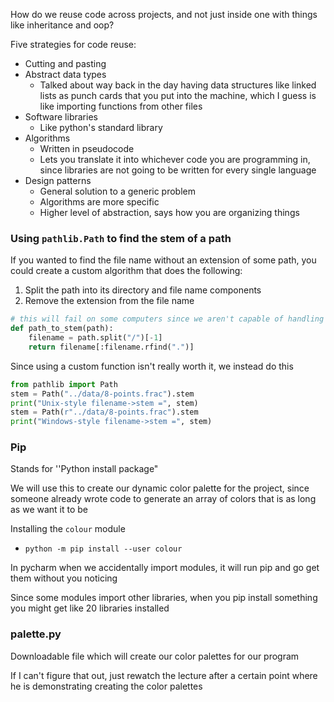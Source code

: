 How do we reuse code across projects, and not just inside one with things like inheritance and oop?

Five strategies for code reuse:
- Cutting and pasting
- Abstract data types
	- Talked about way back in the day having data structures like linked lists as punch cards that you put into the machine, which I guess is like importing functions from other files
- Software libraries
	- Like python's standard library
- Algorithms
	- Written in pseudocode
	- Lets you translate it into whichever code you are programming in, since libraries are not going to be written for every single language
- Design patterns
	- General solution to a generic problem
	- Algorithms are more specific
	- Higher level of abstraction, says how you are organizing things

### Using `pathlib.Path` to find the stem of a path

If you wanted to find the file name without an extension of some path, you could create a custom algorithm that does the following:
1. Split the path into its directory and file name components
2. Remove the extension from the file name

```python
# this will fail on some computers since we aren't capable of handling backslashes
def path_to_stem(path):
	filename = path.split("/")[-1]
	return filename[:filename.rfind(".")]
```

Since using a custom function isn't really worth it, we instead do this
```python
from pathlib import Path
stem = Path("../data/8-points.frac").stem
print("Unix-style filename->stem =", stem)
stem = Path(r"../data/8-points.frac").stem
print("Windows-style filename->stem =", stem)
```

### Pip

Stands for ''Python install package"

We will use this to create our dynamic color palette for the project, since someone already wrote code to generate an array of colors that is as long as we want it to be

Installing the `colour` module
- `python -m pip install --user colour`

In pycharm when we accidentally import modules, it will run pip and go get them without you noticing

Since some modules import other libraries, when you pip install something you might get like 20 libraries installed 

### palette.py

Downloadable file which will create our color palettes for our program

If I can't figure that out, just rewatch the lecture after a certain point where he is demonstrating creating the color palettes